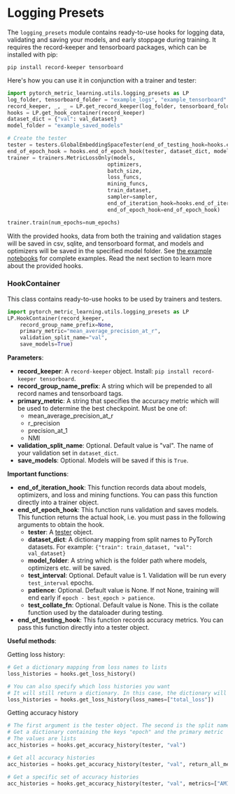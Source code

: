 # Logging Presets
The ```logging_presets``` module contains ready-to-use hooks for logging data, validating and saving your models, and early stoppage during training. It requires the record-keeper and tensorboard packages, which can be installed with pip:

```pip install record-keeper tensorboard```

Here's how you can use it in conjunction with a trainer and tester:
```python
import pytorch_metric_learning.utils.logging_presets as LP
log_folder, tensorboard_folder = "example_logs", "example_tensorboard"
record_keeper, _, _ = LP.get_record_keeper(log_folder, tensorboard_folder)
hooks = LP.get_hook_container(record_keeper)
dataset_dict = {"val": val_dataset}
model_folder = "example_saved_models"

# Create the tester
tester = testers.GlobalEmbeddingSpaceTester(end_of_testing_hook=hooks.end_of_testing_hook)
end_of_epoch_hook = hooks.end_of_epoch_hook(tester, dataset_dict, model_folder)
trainer = trainers.MetricLossOnly(models,
								optimizers,
								batch_size,
								loss_funcs,
								mining_funcs,
								train_dataset,
								sampler=sampler,
								end_of_iteration_hook=hooks.end_of_iteration_hook,
								end_of_epoch_hook=end_of_epoch_hook)

trainer.train(num_epochs=num_epochs)
```
With the provided hooks, data from both the training and validation stages will be saved in csv, sqlite, and tensorboard format, and models and optimizers will be saved in the specified model folder. See [the example notebooks](https://github.com/KevinMusgrave/pytorch-metric-learning/tree/master/examples) for complete examples. Read the next section to learn more about the provided hooks.

### HookContainer
This class contains ready-to-use hooks to be used by trainers and testers.

```python
import pytorch_metric_learning.utils.logging_presets as LP
LP.HookContainer(record_keeper, 
	record_group_name_prefix=None, 
	primary_metric="mean_average_precision_at_r", 
	validation_split_name="val",
	save_models=True)
```

**Parameters**:

* **record_keeper**: A ```record-keeper``` object. Install: ```pip install record-keeper tensorboard```.
* **record_group_name_prefix**: A string which will be prepended to all record names and tensorboard tags.
* **primary_metric**: A string that specifies the accuracy metric which will be used to determine the best checkpoint. Must be one of:
    * mean_average_precision_at_r
	* r_precision
	* precision_at_1
	* NMI
* **validation_split_name**: Optional. Default value is "val". The name of your validation set in ```dataset_dict```.
* **save_models**: Optional. Models will be saved if this is ```True```.

**Important functions**:

* **end_of_iteration_hook**: This function records data about models, optimizers, and loss and mining functions. You can pass this function directly into a trainer object.
* **end_of_epoch_hook**: This function runs validation and saves models. This function returns the actual hook, i.e. you must pass in the following arguments to obtain the hook.
	* **tester**: A [tester](testers.md) object.
	* **dataset_dict**: A dictionary mapping from split names to PyTorch datasets. For example: ```{"train": train_dataset, "val": val_dataset}```
	* **model_folder**: A string which is the folder path where models, optimizers etc. will be saved. 
	* **test_interval**: Optional. Default value is 1. Validation will be run every ```test_interval``` epochs.
	* **patience**: Optional. Default value is None. If not None, training will end early if ```epoch - best_epoch > patience```.
	* **test_collate_fn**: Optional. Default value is None. This is the collate function used by the dataloader during testing. 
* **end_of_testing_hook**: This function records accuracy metrics. You can pass this function directly into a tester object.

**Useful methods**:

Getting loss history:
```python
# Get a dictionary mapping from loss names to lists
loss_histories = hooks.get_loss_history() 

# You can also specify which loss histories you want
# It will still return a dictionary. In this case, the dictionary will contain only "total_loss"
loss_histories = hooks.get_loss_history(loss_names=["total_loss"])
```

Getting accuracy history
```python
# The first argument is the tester object. The second is the split name.
# Get a dictionary containing the keys "epoch" and the primary metric
# The values are lists
acc_histories = hooks.get_accuracy_history(tester, "val")

# Get all accuracy histories
acc_histories = hooks.get_accuracy_history(tester, "val", return_all_metrics=True)

# Get a specific set of accuracy histories
acc_histories = hooks.get_accuracy_history(tester, "val", metrics=["AMI", "NMI"])
``` 